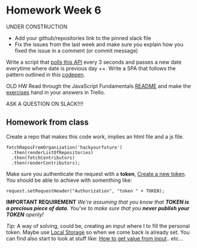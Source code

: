# Homework Week 6

UNDER CONSTRUCTION

- Add your github/repositories link to the pinned slack file
- Fix the issues from the last week and make sure you explain how you fixed the issue in a comment (or commit message)

Write a script that [polls this API](https://sunrise-sunset.org/api) every 3 seconds and passes a new date everytime where date is previous day ++.
Write a SPA that follows the pattern outlined in this [codepen](http://codepen.io/Razpudding/pen/MmVpeW).


OLD HW
Read through the JavaScript Fundamentals [README](https://github.com/HackYourFuture/JavaScript/tree/master/fundamentals) and make the [exercises](https://github.com/HackYourFuture/JavaScript/blob/master/fundamentals/exercises.md) hand in your answers in Trello.

ASK A QUESTION ON SLACK!!!!

## Homework from class
Create a repo that makes this code work, implies an html file and a js file.
```
fetchReposFromOrganization('hackyourfuture')
  .then(renderListOfRepositories)
  .then(fetchContributors)
  .then(renderContributors);
```

Make sure you authenticate the request with a **token**, [Create a new token](https://help.github.com/articles/creating-a-personal-access-token-for-the-command-line/).
You should be able to achieve with somenthing like:
```
request.setRequestHeader("Authorization", "token " + TOKEN);
```

**IMPORTANT REQUIREMENT**
*We're assuming that you know that **TOKEN is a precious piece of data**.
You've to make sure that you **never publish your TOKEN** openly!*

*Tip:*
A way of solving, could be, creating an input where I to fill the personal token. Maybe use [Local Storage](https://developer.mozilla.org/en/docs/Web/API/Window/localStorage) so when we come back is already set.
You can find also start to look at stuff like: [How to get value from input](http://stackoverflow.com/questions/11563638/javascript-how-to-get-value-of-text-input-field).. etc...
